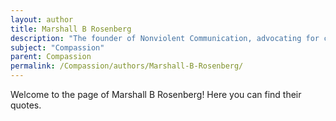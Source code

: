 ```yaml
---
layout: author
title: Marshall B Rosenberg
description: "The founder of Nonviolent Communication, advocating for compassionate communication as a way to foster understanding and resolve conflicts."
subject: "Compassion"
parent: Compassion
permalink: /Compassion/authors/Marshall-B-Rosenberg/
---
```


Welcome to the page of Marshall B Rosenberg! Here you can find their quotes.

